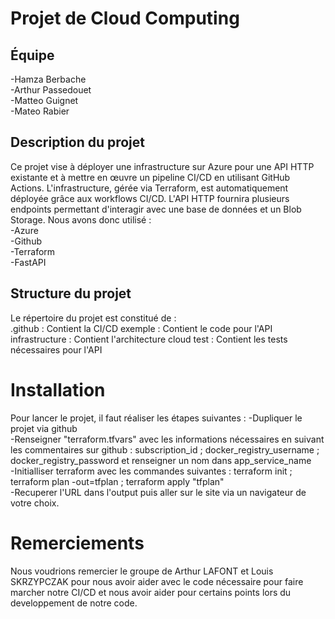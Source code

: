 # Projet de Cloud Computing
## Équipe
-Hamza Berbache  
-Arthur Passedouet  
-Matteo Guignet  
-Mateo Rabier  

## Description du projet
Ce projet vise à déployer une infrastructure sur Azure pour une API HTTP existante et à mettre en œuvre un pipeline CI/CD en utilisant GitHub Actions. L'infrastructure, gérée via Terraform, est automatiquement déployée grâce aux workflows CI/CD. L'API HTTP fournira plusieurs endpoints permettant d'interagir avec une base de données et un Blob Storage. 
Nous avons donc utilisé :  
-Azure  
-Github  
-Terraform  
-FastAPI  

## Structure du projet
Le répertoire du projet est constitué de :  
.github : Contient la CI/CD
exemple : Contient le code pour l'API
infrastructure : Contient l'architecture cloud
test : Contient les tests nécessaires pour l'API

# Installation
Pour lancer le projet, il faut réaliser les étapes suivantes :
-Dupliquer le projet via github  
-Renseigner "terraform.tfvars" avec les informations nécessaires en suivant les commentaires sur github : subscription_id ; docker_registry_username ; docker_registry_password et renseigner un nom dans app_service_name  
-Initialliser terraform avec les commandes suivantes : terraform init ; terraform plan -out=tfplan ; terraform apply "tfplan"  
-Recuperer l'URL dans l'output puis aller sur le site via un navigateur de votre choix.

# Remerciements
Nous voudrions remercier le groupe de Arthur LAFONT et Louis SKRZYPCZAK pour nous avoir aider avec le code nécessaire pour faire marcher notre CI/CD et nous avoir aider pour certains points lors du developpement de notre code.


